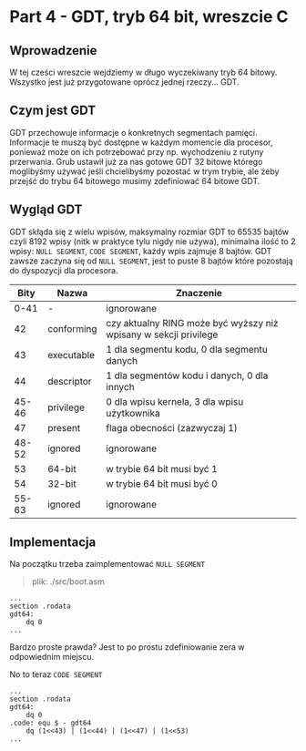 # Part 4 - GDT, tryb 64 bit, wreszcie C

## Wprowadzenie
W tej cześci wreszcie wejdziemy w długo wyczekiwany tryb 64 bitowy. Wszystko jest już przygotowane oprócz jednej rzeczy... GDT.

## Czym jest GDT
GDT przechowuje informacje o konkretnych segmentach pamięci. Informacje te muszą być dostępne w każdym momencie dla procesor, ponieważ może on ich potrzebować przy np. wychodzeniu z rutyny przerwania. Grub ustawił już za nas gotowe GDT 32 bitowe którego moglibyśmy używać jeśli chcielibyśmy pozostać w trym trybie, ale żeby przejść do trybu 64 bitowego musimy zdefiniować 64 bitowe GDT.

## Wygląd GDT
GDT skłąda się z wielu wpisów, maksymalny rozmiar GDT to 65535 bajtów czyli 8192 wpisy (nitk w praktyce tylu nigdy nie używa), minimalna ilość to 2 wpisy: `NULL SEGMENT`, `CODE SEGMENT`, każdy wpis zajmuje 8 bajtów. GDT zawsze zaczyna się od `NULL SEGMENT`, jest to puste 8 bajtów które pozostają do dyspozycji dla procesora.

| Bity  | Nazwa      | Znaczenie                                                        |
| ----- | ---------- | ---------------------------------------------------------------- |
| 0-41  | -          | ignorowane                                                       |
| 42    | conforming | czy aktualny RING może być wyższy niż wpisany w sekcji privilege |
| 43    | executable | 1 dla segmentu kodu, 0 dla segmentu danych                       |
| 44    | descriptor | 1 dla segmentów kodu i danych, 0 dla innych                      |
| 45-46 | privilege  | 0 dla wpisu kernela, 3 dla wpisu użytkownika                     |
| 47    | present    | flaga obecności (zazwyczaj 1)                                    |
| 48-52 | ignored    | ignorowane                                                       |
| 53    | 64-bit     | w trybie 64 bit musi być 1                                       |
| 54    | 32-bit     | w trybie 64 bit musi być 0                                       |
| 55-63 | ignored    | ignorowane                                                       |

## Implementacja
Na początku trzeba zaimplementować `NULL SEGMENT`
> plik: ./src/boot.asm
```
...
section .rodata
gdt64:
    dq 0 
...
```
Bardzo proste prawda? Jest to po prostu zdefiniowanie zera w odpowiednim miejscu.

No to teraz `CODE SEGMENT`
```
...
section .rodata
gdt64:
    dq 0 
.code: equ $ - gdt64
    dq (1<<43) | (1<<44) | (1<<47) | (1<<53)
...
```


